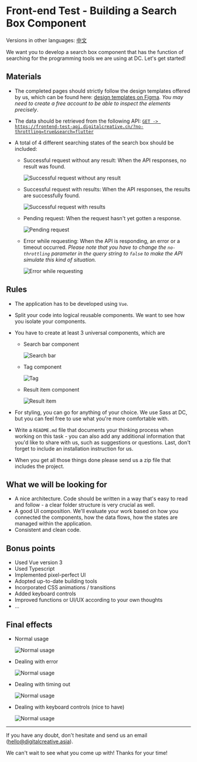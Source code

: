 # Front-end Test - Building a Search Box Component

Versions in other languages: [中文](./README-ZH.md)

We want you to develop a search box component that has the function of searching for the programming tools we are using at DC. Let's get started!

## Materials

- The completed pages should strictly follow the design templates offered by us, which can be found here: [design templates on Figma](https://www.figma.com/file/mcHQ3hMUG0fmgWVh6QPUlv/Frontend-test-What-technologies-we-are-using-at-DC?node-id=71%3A377). *You may need to create a free account to be able to inspect the elements precisely*.

- The data should be retrieved from the following API: [`GET -> https://frontend-test-api.digitalcreative.cn/?no-throttling=true&search=flutter`](https://frontend-test-api.digitalcreative.cn/?no-throttling=true&search=flutter)

- A total of 4 different searching states of the search box should be included:

    - Successful request without any result: When the API responses, no result was found.

      ![Successful request without any result](./assets/examples/has-no-result.png)

    - Successful request with results: When the API responses, the results are successfully found.

      ![Successful request with results](./assets/examples/has-results.png)
    
    - Pending request: When the request hasn't yet gotten a response.

      ![Pending request](./assets/examples/searching.png)

    - Error while requesting: When the API is responding, an error or a timeout occurred.
     *Please note that you have to change the `no-throttling` parameter in the query string to `false` to make the API simulate this kind of situation.*

      ![Error while requesting](./assets/examples/error-while-searching.png)

## Rules

- The application has to be developed using `Vue`.

- Split your code into logical reusable components. We want to see how you isolate your components.

- You have to create at least 3 universal components, which are

  - Search bar component

    ![Search bar](./assets/examples/component-search-bar.png)

  - Tag component

    ![Tag](./assets/examples/component-tag.png)

  - Result item component

    ![Result item](./assets/examples/component-result-item.png)
  
- For styling, you can go for anything of your choice. We use Sass at DC, but you can feel free to use what you're more comfortable with.

- Write a `README.md` file that documents your thinking process when working on this task - you can also add any additional information that you'd like to share with us, such as suggestions or questions. Last, don't forget to include an installation instruction for us.

- When you get all those things done please send us a zip file that includes the project.

## What we will be looking for

- A nice architecture. Code should be written in a way that's easy to read and follow - a clear folder structure is very crucial as well.
- A good UI composition. We'll evaluate your work based on how you connected the components, how the data flows, how the states are managed within the application.
- Consistent and clean code.

## Bonus points

- Used Vue version 3
- Used Typescript
- Implemented pixel-perfect UI
- Adopted up-to-date building tools
- Incorporated CSS animations / transitions
- Added keyboard controls
- Improved functions or UI/UX according to your own thoughts
- ...

## Final effects


- Normal usage

  ![Normal usage](./assets/examples/demo-normal.gif)

- Dealing with error

  ![Normal usage](./assets/examples/demo-error.gif)

- Dealing with timing out

  ![Normal usage](./assets/examples/demo-timeout.gif)

- Dealing with keyboard controls (nice to have)

  ![Normal usage](./assets/examples/demo-keyboard-controls.gif)

---

If you have any doubt, don't hesitate and send us an email (hello@digitalcreative.asia).

We can't wait to see what you come up with! Thanks for your time!